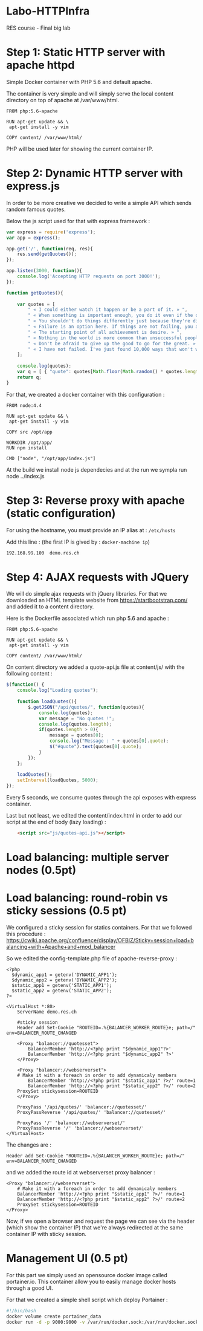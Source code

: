 # Labo-HTTPInfra
RES course - Final big lab



# Step 1: Static HTTP server with apache httpd

Simple Docker container with PHP 5.6 and default apache.

The container is very simple and will simply serve the local content directory on top of apache at /var/www/html.

```
FROM php:5.6-apache

RUN apt-get update && \
 apt-get install -y vim

COPY content/ /var/www/html/
```

PHP will be used later for showing the current container IP.

# Step 2: Dynamic HTTP server with express.js

In order to be more creative we decided to write a simple API which sends random famous quotes.

Below the js script used for that with express framework :

```js
var express = require('express');
var app = express();

app.get('/', function(req, res){
    res.send(getQuotes());
});

app.listen(3000, function(){
    console.log('Accepting HTTP requests on port 3000!');
});

function getQuotes(){
    
    var quotes = [
        " « I could either watch it happen or be a part of it. » ",
        " « When something is important enough, you do it even if the odds are not in your favor. » ",
        " « You shouldn't do things differently just because they're different. They need to be... better. » ",
        " « Failure is an option here. If things are not failing, you are not innovating enough. » ",
        " « The starting point of all achievement is desire. » ",
        " « Nothing in the world is more common than unsuccessful people with talent. » ",
        " « Don't be afraid to give up the good to go for the great. » ",
        " « I have not failed. I've just found 10,000 ways that won't work. » "
    ];
    
    console.log(quotes);
    var q = [ { "quote": quotes[Math.floor(Math.random() * quotes.length)]} ];
    return q;
}
```

For that, we created a docker container with this configuration :


```
FROM node:4.4

RUN apt-get update && \
 apt-get install -y vim

COPY src /opt/app

WORKDIR /opt/app/
RUN npm install

CMD ["node", "/opt/app/index.js"]
```

At the build we install node js dependecies and at the run we sympla run node ../index.js

# Step 3: Reverse proxy with apache (static configuration)


For using the hostname, you must provide an IP alias at : ```/etc/hosts```

Add this line : (the first IP is gived by : ```docker-machine ip```)

```bash
192.168.99.100  demo.res.ch
```

# Step 4: AJAX requests with JQuery

We will do simple ajax requests with jQuery libraries. For that we downloaded an HTML template website from https://startbootstrap.com/ and added it to a content directory.

Here is the Dockerfile associated which run php 5.6 and apache :

```
FROM php:5.6-apache

RUN apt-get update && \
 apt-get install -y vim

COPY content/ /var/www/html/
```

On content directory we added a quote-api.js file at content/js/ with the following content :

```js
$(function() {
    console.log("Loading quotes");
    
    function loadQuotes(){
        $.getJSON("/api/quotes/", function(quotes){
            console.log(quotes);
            var message = "No quotes !";
	        console.log(quotes.length);
            if(quotes.length > 0){
                message = quotes[0];
                console.log("Message : " + quotes[0].quote);
                $("#quote").text(quotes[0].quote);
            }           
        });
    };
    
    loadQuotes();
    setInterval(loadQuotes, 5000);
});
```

Every 5 seconds, we consume quotes through the api exposes with express container.

Last but not least, we edited the content/index.html in order to add our script at the end of body (lazy loading) :

```html
    <script src="js/quotes-api.js"></script>
```


# Load balancing: multiple server nodes (0.5pt)



# Load balancing: round-robin vs sticky sessions (0.5 pt)

We configured a sticky session for statics containers. For that we followed this procedure : https://cwiki.apache.org/confluence/display/OFBIZ/Sticky+session+load+balancing+with+Apache+and+mod_balancer

So we edited the config-template.php file of apache-reverse-proxy :

```
<?php
  $dynamic_app1 = getenv('DYNAMIC_APP1');
  $dynamic_app2 = getenv('DYNAMIC_APP2');
  $static_app1 = getenv('STATIC_APP1');
  $static_app2 = getenv('STATIC_APP2');
?>

<VirtualHost *:80>
    ServerName demo.res.ch

    #sticky session
    Header add Set-Cookie "ROUTEID=.%{BALANCER_WORKER_ROUTE}e; path=/" env=BALANCER_ROUTE_CHANGED
    
    <Proxy "balancer://quotesset">
        BalancerMember 'http://<?php print "$dynamic_app1"?>'
        BalancerMember 'http://<?php print "$dynamic_app2" ?>'
    </Proxy>
    
    <Proxy "balancer://webserverset">
	# Make it with a foreach in order to add dynamicaly members
        BalancerMember 'http://<?php print "$static_app1" ?>/' route=1
        BalancerMember 'http://<?php print "$static_app2" ?>/' route=2
	ProxySet stickysession=ROUTEID
    </Proxy>
    
    ProxyPass '/api/quotes/' 'balancer://quotesset/'
    ProxyPassReverse '/api/quotes/' 'balancer://quotesset/'
    
    ProxyPass '/' 'balancer://webserverset/'
    ProxyPassReverse '/' 'balancer://webserverset/' 
</VirtualHost>
```

The changes are :

```
Header add Set-Cookie "ROUTEID=.%{BALANCER_WORKER_ROUTE}e; path=/" env=BALANCER_ROUTE_CHANGED
```

and we added the route id at webserverset proxy balancer :

```
<Proxy "balancer://webserverset">
    # Make it with a foreach in order to add dynamicaly members
    BalancerMember 'http://<?php print "$static_app1" ?>/' route=1
    BalancerMember 'http://<?php print "$static_app2" ?>/' route=2
    ProxySet stickysession=ROUTEID
</Proxy>
```

Now, if we open a browser and request the page we can see via the header (which show the container IP) that we're always redirected at the same container IP with sticky session.

# Management UI (0.5 pt)

For this part we simply used an opensource docker image called portainer.io.
This container allow you to easily manage docker hosts through a good UI.

For that we created a simple shell script which deploy Portainer :

```bash
#!/bin/bash
docker volume create portainer_data
docker run -d -p 9000:9000 -v /var/run/docker.sock:/var/run/docker.sock -v portainer_data:/data portainer/portainer
```



